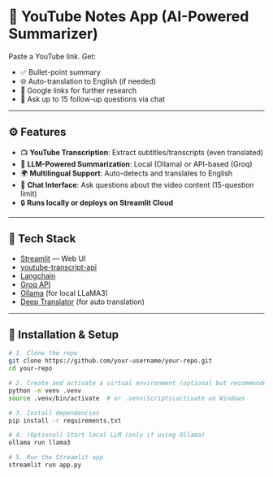 # 🎥 YouTube Notes App (AI-Powered Summarizer)

Paste a YouTube link. Get:
- ✅ Bullet-point summary
- 🌐 Auto-translation to English (if needed)
- 🔎 Google links for further research
- 💬 Ask up to 15 follow-up questions via chat

---

## ⚙️ Features

- 📺 **YouTube Transcription**: Extract subtitles/transcripts (even translated)
- 🧠 **LLM-Powered Summarization**: Local (Ollama) or API-based (Groq)
- 🌍 **Multilingual Support**: Auto-detects and translates to English
- 💬 **Chat Interface**: Ask questions about the video content (15-question limit)
- 🔒 **Runs locally or deploys on Streamlit Cloud**

---

## 🧪 Tech Stack

- [Streamlit](https://streamlit.io/) — Web UI
- [youtube-transcript-api](https://github.com/jdepoix/youtube-transcript-api)
- [Langchain](https://github.com/langchain-ai/langchain)
- [Groq API](https://console.groq.com/)
- [Ollama](https://ollama.com/) (for local LLaMA3)
- [Deep Translator](https://pypi.org/project/deep-translator/) (for auto translation)

---

## 🚀 Installation & Setup

```bash
# 1. Clone the repo
git clone https://github.com/your-username/your-repo.git
cd your-repo

# 2. Create and activate a virtual environment (optional but recommended)
python -m venv .venv
source .venv/bin/activate  # or .venv\Scripts\activate on Windows

# 3. Install dependencies
pip install -r requirements.txt

# 4. (Optional) Start local LLM (only if using Ollama)
ollama run llama3

# 5. Run the Streamlit app
streamlit run app.py